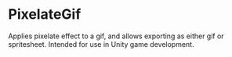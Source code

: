# PixelateGif
Applies pixelate effect to a gif, and allows exporting as either gif or spritesheet. Intended for use in Unity game development.
